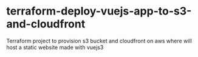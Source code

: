 # terraform-deploy-vuejs-app-to-s3-and-cloudfront
Terraform project to provision s3 bucket and cloudfront on aws where will host a static website made with vuejs3
